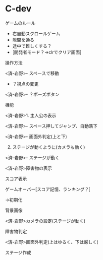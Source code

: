 # C-dev
ゲームのルール
- 右自動スクロールゲーム 
- 隙間を通る 
- 途中で難しくする？ 
- [開発者モード？→clrでクリア画面] 
 
操作方法

<済-岩野>- スペースで移動 

- ？視点の変更

<済-岩野>- ？ポーズボタン 

機能 

<済-岩野>1. 主人公の表示 

<済-岩野>- スペース押してジャンプ、自動落下 

<済-岩野>- 画面外判定(上と下) 


2. ステージが動くように(カメラも動く) 

<済-岩野>- ステージが動く

<済-岩野>障害物の表示 

スコア表示 
 
ゲームオーバー[スコア記憶、ランキング？] 

→初期化 

背景画像 

<済-岩野>カメラの設定(ステージが動く) 

障害物判定 

<済-岩野>画面外判定(上はゆるく、下は厳しく) 
 
ステージ作成
